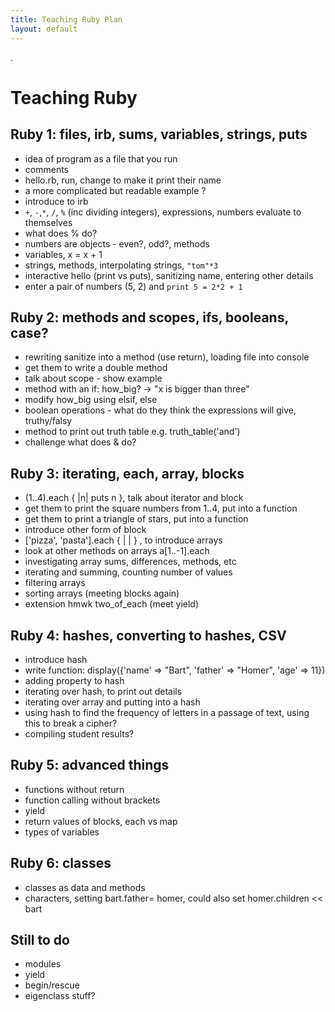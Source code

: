 ```yaml
---
title: Teaching Ruby Plan
layout: default
---
```




.

# Teaching Ruby

## Ruby 1: files, irb, sums, variables, strings, puts

- idea of program as a file that you run
- comments
- hello.rb, run, change to make it print their name
- a more complicated but readable example ?
- introduce to irb
- `+`, `-`,`*`, `/`, `%` (inc dividing integers), expressions, numbers evaluate to themselves
- what does % do?
- numbers are objects - even?, odd?, methods 
- variables, x = x + 1
- strings, methods, interpolating strings, `"tom"*3`
- interactive hello (print vs puts), sanitizing name, entering other details
- enter a pair of numbers (5, 2) and `print 5 = 2*2 + 1`


## Ruby 2: methods and scopes, ifs, booleans, case?

- rewriting sanitize into a method (use return), loading file into console
- get them to write a double method
- talk about scope - show example
- method with an if: how_big? -> "x is bigger than three"
- modify how_big using elsif, else
- boolean operations - what do they think the expressions will give, truthy/falsy
- method to print out truth table e.g. truth_table('and')
- challenge what does & do? 

## Ruby 3: iterating, each, array, blocks

- (1..4).each { |n| puts n }, talk about iterator and block
- get them to print the square numbers from 1..4, put into a function
- get them to print a triangle of stars, put into a function
- introduce other form of block
- ['pizza', 'pasta'].each { | |  } , to introduce arrays
- look at other methods on arrays a[1..-1].each
- investigating array sums, differences, methods, etc
- iterating and summing, counting number of values
- filtering arrays
- sorting arrays (meeting blocks again)
- extension hmwk two_of_each (meet yield)

## Ruby 4: hashes, converting to hashes, CSV
- introduce hash
- write function: display({'name' => "Bart", 'father' => "Homer", 'age' => 11})
- adding property to hash
- iterating over hash, to print out details
- iterating over array and putting into a hash
- using hash to find the frequency of letters in a passage of text, using this to break a cipher?
- compiling student results? 

## Ruby 5: advanced things
- functions without return
- function calling without brackets
- yield
- return values of blocks, each vs map
- types of variables



## Ruby 6: classes
- classes as data and methods
- characters, setting bart.father= homer, could also set homer.children << bart



## Still to do
- modules
- yield
- begin/rescue
- eigenclass stuff?



